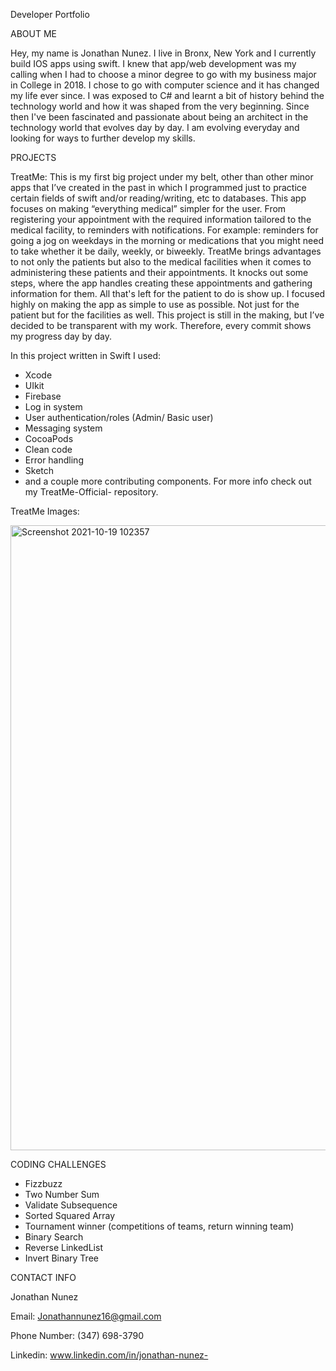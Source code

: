 Developer Portfolio

ABOUT ME

Hey, my name is Jonathan Nunez. I live in Bronx, New York and I currently build IOS apps using swift. I knew that app/web development was my calling when I had to choose a minor degree to go with my business major in College in 2018. I chose to go with computer science and it has changed my life ever since. I was exposed to C# and learnt a bit of history behind the technology world and how it was shaped from the very beginning. Since then I've been fascinated and passionate about being an architect in the technology world that evolves day by day. I am evolving everyday and looking for ways to further develop my skills. 

PROJECTS

TreatMe: This is my first big project under my belt, other than other minor apps that I’ve created in the past in which I programmed just to practice certain fields of swift and/or reading/writing, etc to databases. This app focuses on making “everything medical” simpler for the user. From registering your appointment with the required information tailored to the medical facility, to reminders with notifications. For example: reminders for going a jog on weekdays in the morning or medications that you might need to take whether it be daily, weekly, or biweekly. TreatMe brings advantages to not only the patients but also to the medical facilities when it comes to administering these patients and their appointments. It knocks out some steps, where the app handles creating these appointments and gathering information for them. All that's left for the patient to do is show up. I focused highly on making the app as simple to use as possible. Not just for the patient but for the facilities as well. This project is still in the making, but I’ve decided to be transparent with my work. Therefore, every commit shows my progress day by day.

In this project written in Swift I used:
- Xcode
- UIkit
- Firebase
- Log in system
- User authentication/roles (Admin/ Basic user)
- Messaging system
- CocoaPods
- Clean code
- Error handling
- Sketch 
- and a couple more contributing components. For more info check out my TreatMe-Official- repository. 

TreatMe Images:

<img width="1000" alt="Screenshot 2021-10-19 102357" src="https://user-images.githubusercontent.com/79124628/137930228-6488e72e-a07d-4551-a898-c416ab0af03c.png">



CODING CHALLENGES

- Fizzbuzz
- Two Number Sum
- Validate Subsequence
- Sorted Squared Array
- Tournament winner (competitions of teams, return winning team)
- Binary Search
- Reverse LinkedList
- Invert Binary Tree



CONTACT INFO

Jonathan Nunez

Email: Jonathannunez16@gmail.com

Phone Number: (347) 698-3790

Linkedin: www.linkedin.com/in/jonathan-nunez-

